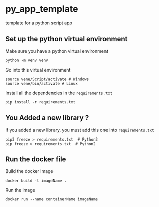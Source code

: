# py_app_template
template for a python script app

## Set up the python virtual environment
Make sure you have a python virtual environment
```
python -m venv venv
```
Go into this virtual environment
```
source vene/Script/activate # Windows 
source vene/bin/activate # Linux
```
Install all the dependencies in the `requirements.txt`
```
pip install -r requirements.txt
```
## You Added a new library ?
If you added a new library, you must add this one into `requirements.txt`
```
pip3 freeze > requirements.txt  # Python3
pip freeze > requirements.txt  # Python2
```
## Run the docker file
Build the docker Image
```
docker build -t imageName .
```
Run the image
```
docker run --name containerName imageName
```




